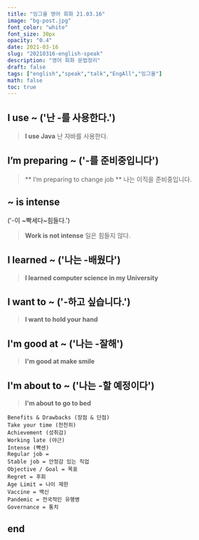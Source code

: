 ```yaml
---
title: "잉그올 영어 회화 21.03.16"
image: "bg-post.jpg"
font_color: "white"
font_size: 30px
opacity: "0.4"
date: 2021-03-16
slug: "20210316-english-speak"
description: "영어 회화 문법정리"
draft: false
tags: ["english","speak","talk","EngAll","잉그올"]
math: false
toc: true
---
```


## 	I use ~ ('난 -를 사용한다.')
> **I use Java** 난 자바를 사용한다.



## 	I’m preparing ~ ('-를 준비중입니다')
> ** I’m preparing to change job 
** 나는 이직을 준비중입니다.



## 	 ~ is intense 
 ('-이 ~빡세다~힘들다.')
> **Work is not intense** 일은 힘들지 않다.


## I learned ~ ('나는 -배웠다')
> **I learned computer science in my University**

##  I want to ~ ('-하고 싶습니다.')
> **I want to hold your hand**


##  I'm good at ~ ('나는 -잘해')
> **I'm good at make smile**

##  I'm about to ~ ('나는 -할 예정이다')
> **I'm about to go to bed**

```
Benefits & Drawbacks (장점 & 단점)
Take your time (천천히) 
Achievement (성취감)
Working late (야근) 
Intense (빡센) 
Regular job = 
Stable job = 안정감 있는 직업 
Objective / Goal = 목표
Regret = 후회
Age Limit = 나이 제한
Vaccine = 백신
Pandemic = 전국적인 유행병
Governance = 통치 
```

## end